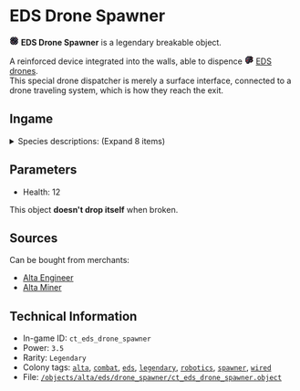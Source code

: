 # EDS Drone Spawner

<img src="https://raw.githubusercontent.com/Ceterai/Enternia/main/objects/alta/eds/drone_spawner/icon.png" alt="EDS Drone Spawner icon" loading="lazy" height=16px width="auto" /> **EDS Drone Spawner** is a legendary breakable object.

A reinforced device integrated into the walls, able to dispence <img src="https://raw.githubusercontent.com/Ceterai/Enternia/main/items/active/alta/spawners/drones/eds.png" alt="EDS Drone ★ icon" loading="lazy" height=16px width="auto" /> [EDS drones](https://ceterai.github.io/MyEnternia/Wiki/EDSDrone).  
This special drone dispatcher is merely a surface interface, connected to a drone traveling system, which is how they reach the exit.

## Ingame

<details><summary>Species descriptions: (Expand 8 items)</summary>

- Alta: This is a reinforced EDS drone dispencer. Should be very careful around it.
- Apex: What's that moving inside...?
- Avian: A green... thing. Wait, did I just spot something moving inside it?
- Floran: Looks interesting... But sssmells funny!
- Glitch: Stressed. I should probably get away from this green goo!
- Human: I swear I just saw something moving inside that.
- Hylotl: This green substance smells absolutely horrendous.
- Novakid: Some sort of green gel. Ain't sure about it.

</details>

## Parameters

- Health: 12

This object **doesn't drop itself** when broken.

## Sources

Can be bought from merchants:

- [Alta Engineer](https://ceterai.github.io/MyEnternia/Wiki/AltaEngineer)
- [Alta Miner](https://ceterai.github.io/MyEnternia/Wiki/AltaMiner)

## Technical Information

- In-game ID: `ct_eds_drone_spawner`
- Power: `3.5`
- Rarity: `Legendary`
- Colony tags: [`alta`](https://ceterai.github.io/MyEnternia/Wiki/Tags/Alta), [`combat`](https://ceterai.github.io/MyEnternia/Wiki/Tags/Combat), [`eds`](https://ceterai.github.io/MyEnternia/Wiki/Tags/Eds), [`legendary`](https://ceterai.github.io/MyEnternia/Wiki/Tags/Legendary), [`robotics`](https://ceterai.github.io/MyEnternia/Wiki/Tags/Robotics), [`spawner`](https://ceterai.github.io/MyEnternia/Wiki/Tags/Spawner), [`wired`](https://ceterai.github.io/MyEnternia/Wiki/Tags/Wired)
- File: [`/objects/alta/eds/drone_spawner/ct_eds_drone_spawner.object`](https://github.com/Ceterai/Enternia/blob/main/objects/alta/eds/drone_spawner/ct_eds_drone_spawner.object)

